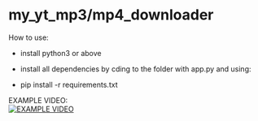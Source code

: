 # my_yt_mp3/mp4_downloader

How to use: 

* install python3 or above

* install all dependencies by cding to the folder with app.py and using: <br /> 

* pip install -r requirements.txt

EXAMPLE VIDEO: <br /> [![EXAMPLE VIDEO](https://i.imgur.com/eBlyUtC.png)](https://youtu.be/1fj-am8wX30)
